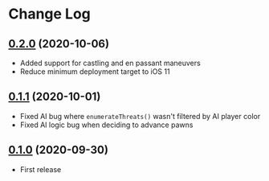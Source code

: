 # Change Log

## [0.2.0](https://github.com/nicklockwood/Chess/releases/tag/0.2.0) (2020-10-06)

- Added support for castling and en passant maneuvers
- Reduce minimum deployment target to iOS 11

## [0.1.1](https://github.com/nicklockwood/Chess/releases/tag/0.1.1) (2020-10-01)

- Fixed AI bug where `enumerateThreats()` wasn't filtered by AI player color
- Fixed AI logic bug when deciding to advance pawns

## [0.1.0](https://github.com/nicklockwood/Chess/releases/tag/0.1.0) (2020-09-30)

- First release
